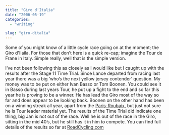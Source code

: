 ```yaml
---
title: "Giro d'Italia"
date: "2006-05-19"
categories: 
  - "writing"

slug: "giro-ditalia"
---
```


Some of you might know of a little cycle race going on at the moment; the Giro d'Ilaila. For those that don’t here is a quick re-cap; imagine the Tour de Frane in Italy. Simple really, well that is the simple version.

I’ve not been following this as closely as I would like but I caught up with the results after the Stage 11 Time Trial. Since Lance departed from racing last year there was a big ‘who’s the next yellow jersey contender’ question. My money was to be put on either Ivan Basso or Tom Boonen. You could see it in Basso during last years Tour, he put up a fight to the end and so far this year he is proving to be a winner. He has lead the Giro most of the way so far and does appear to be looking back. Boonen on the other hand has been on a winning streak all year, apart from the [Paris-Roubaix](https://adamchamberlin.info/post/1424875952/paris-roubaix), but just not sure he is Tour leader material yet. The results of the Time Trial did indicate one thing, big Jan is not out of the race. Well he is out of the race in the Giro, sitting in the mid 40’s, but he still has it in him to compete. You can find full details of the results so far at [RoadCycling.com](https://www.roadcycling.com/news/article1585.shtml)
